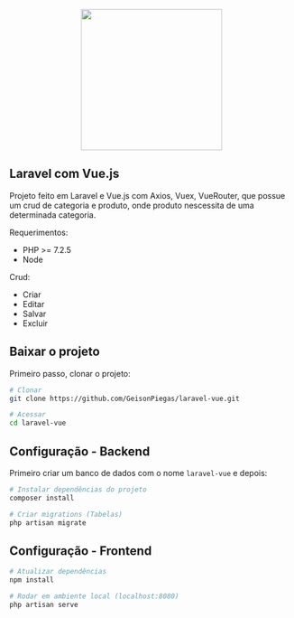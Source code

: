 <p align="center"><a href="https://laravel.com" target="_blank"><img src="https://raw.githubusercontent.com/laravel/art/master/logo-lockup/5%20SVG/2%20CMYK/1%20Full%20Color/laravel-logolockup-cmyk-red.svg" width="250"></a></p>

## Laravel com Vue.js

Projeto feito em Laravel e Vue.js com Axios, Vuex, VueRouter, que possue um crud de categoria e produto, onde produto nescessita de uma determinada categoria. 

Requerimentos:
- PHP >= 7.2.5
- Node

Crud:
- Criar
- Editar
- Salvar
- Excluir

## Baixar o projeto
Primeiro passo, clonar o projeto:
``` bash
# Clonar
git clone https://github.com/GeisonPiegas/laravel-vue.git

# Acessar
cd laravel-vue
```

## Configuração - Backend
Primeiro criar um banco de dados com o nome `laravel-vue` e depois:
``` bash
# Instalar dependências do projeto
composer install

# Criar migrations (Tabelas)
php artisan migrate
```

## Configuração - Frontend
``` bash
# Atualizar dependências
npm install

# Rodar em ambiente local (localhost:8080)
php artisan serve
```
